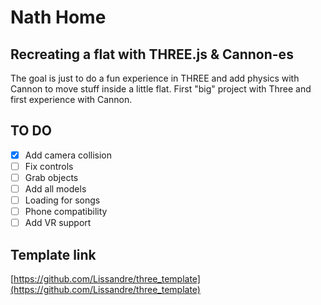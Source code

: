 # Nath Home

## Recreating a flat with THREE.js & Cannon-es
The goal is just to do a fun experience in THREE and add physics with Cannon to move stuff inside a little flat.
First "big" project with Three and first experience with Cannon.

## TO DO

- [x] Add camera collision
- [ ] Fix controls
- [ ] Grab objects
- [ ] Add all models
- [ ] Loading for songs
- [ ] Phone compatibility
- [ ] Add VR support

## Template link
[https://github.com/Lissandre/three_template](https://github.com/Lissandre/three_template)
